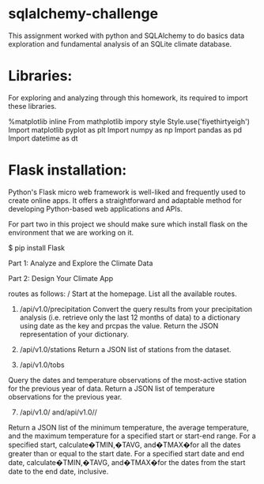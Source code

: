 # sqlalchemy-challenge

This assignment worked with python and SQLAlchemy to do basics data exploration and fundamental analysis of an SQLite climate database. 

# Libraries:

For exploring and analyzing through this homework, its required to import these libraries. 

%matplotlib inline 
From mathplotlib impory style 
Style.use('fiyethirtyeigh')
Import matplotlib pyplot as plt
Import numpy as np
Import pandas as pd 
Import datetime as dt

# Flask installation:

Python's Flask micro web framework is well-liked and frequently used to create online apps. It offers a straightforward and adaptable method for developing Python-based web applications and APIs. 

For part two in this project we should make sure which install flask on the environment that we are working on it. 

$ pip install Flask

Part 1: Analyze and Explore the Climate Data













































Part 2: Design Your Climate App

 routes as follows:
/
Start at the homepage.
List all the available routes.

1. /api/v1.0/precipitation
Convert the query results from your precipitation analysis (i.e. retrieve only the last 12 months of data) to a dictionary using date as the key and prcpas the value.
Return the JSON representation of your dictionary.

3. /api/v1.0/stations
Return a JSON list of stations from the dataset.
5. /api/v1.0/tobs

Query the dates and temperature observations of the most-active station for the previous year of data.
Return a JSON list of temperature observations for the previous year.

7. /api/v1.0/<start> and/api/v1.0/<start>/<end>

Return a JSON list of the minimum temperature, the average temperature, and the maximum temperature for a specified start or start-end range.
For a specified start, calculate�TMIN,�TAVG, and�TMAX�for all the dates greater than or equal to the start date.
For a specified start date and end date, calculate�TMIN,�TAVG, and�TMAX�for the dates from the start date to the end date, inclusive.


